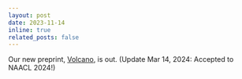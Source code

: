 ```yaml
---
layout: post
date: 2023-11-14
inline: true
related_posts: false
---
```

Our new preprint, [Volcano](https://arxiv.org/abs/2311.07362), is out. (Update Mar 14, 2024: Accepted to NAACL 2024!)
